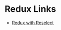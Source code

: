 
# Redux Links

- [Redux with Reselect](http://www.aww-some.com/blog/how-to-add-redux-and-reselect-to-a-react-application/)